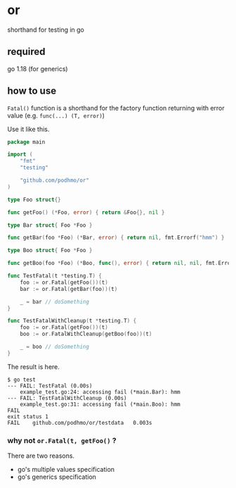 # or

shorthand for testing in go

## required

go 1.18 (for generics)

## how to use

`Fatal()` function is a shorthand for the factory function returning with error value (e.g. `func(...) (T, error)`)

Use it like this.

```go
package main

import (
	"fmt"
	"testing"

	"github.com/podhmo/or"
)

type Foo struct{}

func getFoo() (*Foo, error) { return &Foo{}, nil }

type Bar struct{ Foo *Foo }

func getBar(foo *Foo) (*Bar, error) { return nil, fmt.Errorf("hmm") }

type Boo struct{ Foo *Foo }

func getBoo(foo *Foo) (*Boo, func(), error) { return nil, nil, fmt.Errorf("hmm") }

func TestFatal(t *testing.T) {
	foo := or.Fatal(getFoo())(t)
	bar := or.Fatal(getBar(foo))(t)

	_ = bar // doSomething
}

func TestFatalWithCleanup(t *testing.T) {
	foo := or.Fatal(getFoo())(t)
	boo := or.FatalWithCleanup(getBoo(foo))(t)

	_ = boo // doSomething
}
```

The result is here.

```console
$ go test
--- FAIL: TestFatal (0.00s)
    example_test.go:24: accessing fail (*main.Bar): hmm
--- FAIL: TestFatalWithCleanup (0.00s)
    example_test.go:31: accessing fail (*main.Boo): hmm
FAIL
exit status 1
FAIL	github.com/podhmo/or/testdata	0.003s
``` 

### why not `or.Fatal(t, getFoo()` ?

There are two reasons.

- go's multiple values specification
- go's generics specification